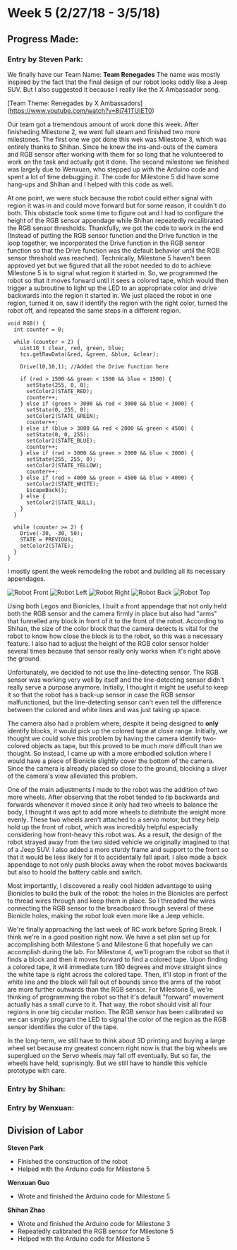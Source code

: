 # Week 5 (2/27/18 - 3/5/18)

## Progress Made:

### Entry by Steven Park:

We finally have our Team Name: **Team Renegades**
The name was mostly inspired by the fact that the final design of our robot looks oddly like a Jeep SUV. But I also suggested it because I really like the X Ambassador song.

[Team Theme: Renegades by X Ambassadors] (https://www.youtube.com/watch?v=8j741TUIET0)

Our team got a tremendous amount of work done this week. After finisheding Milestone 2, we went full steam and finished two more milestones. 
The first one we got done this wek was Milestone 3, which was entirely thanks to Shihan. Since he knew the ins-and-outs of the camera and RGB sensor after working with them for so long that he volunteered to work on the task and actually got it done.
The second milestone we finished was largely due to Wenxuan, who stepped up with the Arduino code and spent a lot of time debugging it. 
The code for Milestone 5 did have some hang-ups and Shihan and I helped with this code as well. 

At one point, we were stuck because the robot could either signal with region it was in and could move forward but for some reason, it couldn't do both.
This obstacle took some time to figure out and I had to configure the height of the RGB sensor appendage while Shihan repeatedly recalibrated the RGB sensor thresholds.
Thankfully, we got the code to work in the end (Instead of putting the RGB sensor function and the Drive function in the loop together, we incorporated the Drive function in the RGB sensor function so that the Drive function was the default behavior until the RGB sensor threshold was reached).
Technically, Milestone 5 haven't been approved yet but we figured that all the robot needed to do to achieve Milestone 5 is to signal what region it started in. 
So, we programmed the robot so that it moves forward until it sees a colored tape, which would then trigger a subroutine to light up the LED to an appropriate color and drive backwards into the region it started in.
We just placed the robot in one region, turned it on, saw it identify the region with the right color, turned the robot off, and repeated the same steps in a different region.


```
void RGB() {
  int counter = 0;
  
  while (counter < 2) {
    uint16_t clear, red, green, blue;
    tcs.getRawData(&red, &green, &blue, &clear);

    Drive(10,10,1);	//Added the Drive function here
    
    if (red > 1500 && green < 1500 && blue < 1500) {
      setState(255, 0, 0);
      setColor2(STATE_RED);
      counter++;
    } else if (green > 3000 && red < 3000 && blue < 3000) {
      setState(0, 255, 0);
      setColor2(STATE_GREEN);
      counter++;
    } else if (blue > 3000 && red < 2000 && green < 4500) {
      setState(0, 0, 255);
      setColor2(STATE_BLUE);
      counter++;
    } else if (red > 3000 && green > 2000 && blue < 3000) {
      setState(255, 255, 0);
      setColor2(STATE_YELLOW);
      counter++;
    } else if (red > 4000 && green > 4500 && blue > 4000) {
      setColor2(STATE_WHITE);
      EscapeBack();
    } else {
      setColor2(STATE_NULL);
    }
  }

  while (counter >= 2) {
    Drive(-30, -30, 50);
    STATE = PREVIOUS;
    setColor2(STATE);
  }
}
```

I mostly spent the week remodeling the robot and building all its necessary appendages. 

![Robot Front](/Photos_and_Videos/Week5/Front.JPG)
![Robot Left](/Photos_and_Videos/Week5/Left.JPG)
![Robot Right](/Photos_and_Videos/Week5/Right.JPG)
![Robot Back](/Photos_and_Videos/Week5/Back.JPG)
![Robot Top](/Photos_and_Videos/Week5/Top.JPG)

Using both Legos and Bionicles, I built a front appendage that not only held both the RGB sensor and the camera firmly in place but also had "arms" that funnelled any block in front of it to the front of the robot.
According to Shihan, the size of the color block that the camera detects is vital for the robot to know how close the block is to the robot, so this was a necessary feature.
I also had to adjust the height of the RGB color sensor holder several times because that sensor really only works when it's right above the ground.

Unfortunately, we decided to not use the line-detecting sensor. The RGB sensor was working very well by itself and the line-detecting sensor didn't really serve a purpose anymore.
Initially, I thought it might be useful to keep it so that the robot has a back-up sensor in case the RGB sensor malfunctioned, but the line-detecting sensor can't even tell the difference between the colored and white lines and was just taking up space.

The camera also had a problem where, despite it being designed to **only** identify blocks, it would pick up the colored tape at close range. 
Initially, we thought we could solve this problem by having the camera identify two-colored objects as tape, but this proved to be much more difficult than we thought. 
So instead, I came up with a more embodied solution where I would have a piece of Bionicle slightly cover the bottom of the camera. Since the camera is already placed so close to the ground, blocking a sliver of the camera's view alleviated this problem.

One of the main adjustments I made to the robot was the addition of two more wheels. After observing that the robot tended to tip backwards and forwards whenever it moved since it only had two wheels to balance the body, I thought it was apt to add more wheels to distribute the weight more evenly.
These two wheels aren't attached to a servo motor, but they help hold up the front of robot, which was incredibly helpful especially considering how front-heavy this robot was. As a result, the design of the robot strayed away from the two sided vehicle we originally imagined to that of a Jeep SUV.
I also added a more sturdy frame and support to the front so that it would be less likely for it to accidentally fall apart. I also made a back appendage to not only push blocks away when the robot moves backwards but also to hoold the battery cable and switch.

Most importantly, I discovered a really cool hidden advantage to using Bionicles to build the bulk of the robot: the holes in the Bionicles are perfect to thread wires through and keep them in place.
So I threaded the wires connecting the RGB sensor to the breadboard through several of these Bionicle holes, making the robot look even more like a Jeep vehicle.

We're finally approaching the last week of RC work before Spring Break. I think we're in a good position right now. We have a set plan set up for accomplishing both Milestone 5 and Milestone 6 that hopefully we can accomplish during the lab.
For Milestone 4, we'll program the robot so that it finds a block and then it moves forward to find a colored tape. Upon finding a colored tape, it will immediate turn 180 degrees and move straight since the white tape is right across the colored tape. Then, it'll stop in front of the white line and the block will fall out of bounds since the arms of the robot are more further outwards than the RGB sensor.
For Milestone 6, we're thinking of programming the robot so that it's default "forward" movement actually has a small curve to it. That way, the robot should visit all four regions in one big circular motion. The RGB sensor has been calibrated so we can simply program the LED to signal the color of the region as the RGB sensor identifies the color of the tape.

In the long-term, we still have to think about 3D printing and buying a large wheel set because my greatest concern right now is that the big wheels we superglued on the Servo wheels may fall off eventually. But so far, the wheels have held, suprisingly.
But we still have to handle this vehicle prototype with care.


### Entry by Shihan:


### Entry by Wenxuan:


## Division of Labor
**Steven Park**
- Finished the construction of the robot
- Helped with the Arduino code for Milestone 5

**Wenxuan Guo**
- Wrote and finished the Arduino code for Milestone 5

**Shihan Zhao**
- Wrote and finished the Arduino code for Milestone 3
- Repeatedly calibrated the RGB sensor for Milestone 5
- Helped with the Arduino code for Milestone 5
